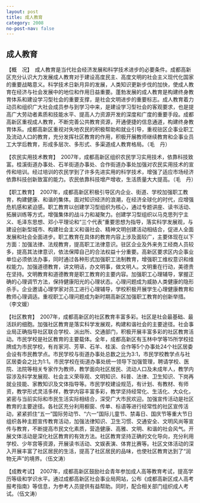 ```yaml
---
layout: post
title: 成人教育
category: 2008
no-post-nav: false
---
```


##  成人教育

【概　况】　成人教育是当代社会经济发展和科学技术进步的必要条件。成都高新区充分认识大力发展成人教育对于建设高度民主、高度文明的社会主义现代化国家的重要战略意义。科学技术日新月异的发展，人类知识更新步伐的加快，使成人教育在经济与社会发展中的地位和作用日益重要。蓬勃发展的成人教育是构建终身教育体系和建设学习型社会的重要支撑，是社会文明进步的重要标志。成人教育着力动员和组织广大社会成员参与到学习中来，是建设学习型社会的客观要求，也是提高广大劳动者素质和技能水平、提高人力资源开发的深度和广度的重要手段。成都高新区重视成人教育，不断完善公共教育资源，开通便捷的信息通道，构建终身教育体系。成都高新区重视对失地农民的积极帮助和就业引导，重视驻区企事业职工及流动人口的教育，充分发挥社区教育的作用，积极开展教师继续教育和企事业员工大学后教育，形成多层次、多形式、多渠道成人教育格局。（毛　丹）
 
【农民实用技术教育】　2007年，成都高新区组织农民学习实用技术，依靠科技致富。桂溪街道办事处、石羊街道办事处、合作街道办事处加强对农民实用技术的宣传和培训。经过培训的农民学到了许多先进实用的科学技术，增强了适应市场经济依靠科技创新致富的能力。农民依靠科技增产增收，生活质量大大提高。（毛　丹）
 
【职工教育】　2007年，成都高新区积极引导区内企业、街道、学校加强职工教育，构建健康、和谐的集体。面对知识经济的浪潮，在经济全球化的时代，应增强危机感和紧迫感。职工教育以创建学习型组织为核心，通过专题讲座、读书活动、拓展训练等方式，增强集体的战斗力和凝聚力。创建学习型组织以马克思列宁主义、毛泽东思想、邓小平理论和“三个代表”重要思想为指导，落实科学发展观，与建设创新型城市、构建社会主义和谐社会、精神文明创建活动相结合，促进人全面发展和社会全面进步。职工教育在具体的教育内容上涉及面较广，主要体现在以下方面：加强法律、法规教育，提高职工法律意识。驻区企业及外来务工经商人员较多，提高其法律意识，依法保障自己的合法权益十分重要。高新区要求区内企事业单位必须依法办事，同时通过各种形式加强职工法制教育，增强职工维权意识和维权能力。加强道德教育，讲文明话，办文明事，做文明人。文明重在行动，美德贵在坚持。文明教育和道德教育是职工教育的主要内容。加强职工心理辅导，掌握正确的心理调节方法，保持健康阳光的心理状态。心理问题成为威胁人类健康的隐形杀手。企业邀请心理学家对员工进行心理辅导，学校积极开展学生心理健康教育和教师心理调适。重视职工心理问题成为新时期高新区加强职工教育的创新举措。（李文媛）
 
【社区教育】　2007年，成都高新区的社区教育丰富多彩。社区是社会最基础、最活跃的细胞。加强社区教育是落实科学发展观，构建和谐社会的主要途径。社会事业局正确指导社区联合学校、派出所、交通部门，积极开展丰富多彩的社区教育活动。市民学校是社区教育的主要载体。全年，成都高新区有玉林中学等15所学校挂牌成为市民学校，有肖家河、芳草、石羊、桂溪、合作等5个办事处24个社区居委会设有市民教学点。市民学校与街道办事处总数之比为3∶1，市民学校教学点与社区居委会之比为1∶1。市民学校在街道办事处统一领导下加强管理，聘请学校、医院、法院等相关专家作为教师，教学面向社区居民、流动人口及未成年人，教学内容涉及科学发展观、社会主义荣辱观、文明知识、科普、法律、卫生知识、下岗再就业技能、家教知识及文体指导等。市民学校建设规范，有计划、有教材、有师资，教学形式灵活多样，教学内容丰富多彩，教学坚持经常化、生活化、大众化，紧密与当前实际和市民生活实际相结合，深受广大市民欢迎。加强宣传活动是社区教育的主要途径。各社区充分利用橱窗、传单、标语等进行经常性的社区宣传活动，紧紧抓住“五一”国际劳动节、“六一”国际儿童节、禁毒日、国庆节等重大节日组织各种主题宣传教育活动，加强法律知识、卫生习惯、交通安全、文明风尚等宣传与教育，不断提高市民文化素质，营造健康、高雅、文明、和谐的社会风气。开展文体活动是深化社区教育的有效方法。社区教育坚持正确的文化导向，充分利用学校、少年宫等资源，开展读书活动、文娱表演、体育比赛等。社区文体活动的深入开展丰富了社区居民的生活，提高了社区居民的品味，也使社区教育达到了“润物无声”的境界。（伍文涛）
 
【成教考试】　2007年，成都高新区鼓励社会青年参加成人高等教育考试，提高学历等级和学识水平。通过成都高新区社会事业局网站，公布《成都高新区成人高考报考指南》等信息，为参考人员提供有益帮助。同时，配合相关部门组织成人考试。（伍文涛）
 